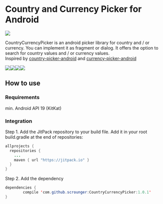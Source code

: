 

# Country and Currency Picker for Android

 [![](https://img.shields.io/badge/paypal-donate-yellow.svg)](https://www.paypal.com/de/cgi-bin/webscr?cmd=_flow&SESSION=vfCLofSSbAU08KR-bMwVH5WSVwk9UICGuNJ45B0OEdO01OZQ9n7YkHltGOe&dispatch=5885d80a13c0db1f8e263663d3faee8d795bb2096d7a7643a72ab88842aa1f54&rapidsState=Donation__DonationFlow___StateDonationBilling&rapidsStateSignature=048cfdb0bf67100c270029a5bd3a966a3006f889)

CountryCurrencyPicker is an android picker library for country and / or currency. You can implement it as fragment or dialog. It offers the option to search for country values and / or currency values.
<br />Inspired by [country-picker-android](https://github.com/mukeshsolanki/country-picker-android) and [currency-picker-android](https://github.com/midorikocak/currency-picker-android)

![](https://raw.githubusercontent.com/Scrounger/CountryCurrencyPicker/master/Screenshots/Country.png)![](https://raw.githubusercontent.com/Scrounger/CountryCurrencyPicker/master/Screenshots/Country%26Currency.png)![](https://raw.githubusercontent.com/Scrounger/CountryCurrencyPicker/master/Screenshots/Currency.png)![](https://raw.githubusercontent.com/Scrounger/CountryCurrencyPicker/master/Screenshots/Currency%26Country.png)

## How to use

### Requirements
min. Android API 19 (KitKat)

### Integration

Step 1\. Add the JitPack repository to your build file. Add it in your root build.gradle at the end of repositories:

```java
allprojects {
  repositories {
    ...
    maven { url "https://jitpack.io" }
  }
}
```

Step 2\. Add the dependency

```java
dependencies {
        compile 'com.github.scrounger:CountryCurrencyPicker:1.0.1'
}
```
